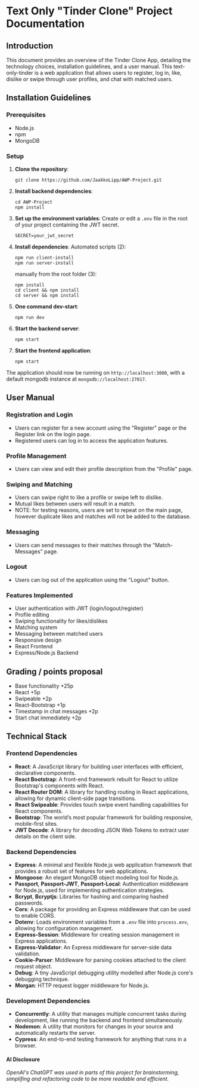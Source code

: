 # Text Only "Tinder Clone" Project Documentation

## Introduction

This document provides an overview of the Tinder Clone App, detailing the technology choices, installation guidelines, and a user manual. This text-only-tinder is a web application that allows users to register, log in, like, dislike or swipe through user profiles, and chat with matched users.

## Installation Guidelines

### Prerequisites

- Node.js
- npm
- MongoDB

### Setup

1. **Clone the repository**:
   ```
   git clone https://github.com/JaakkoLipp/AWP-Project.git
   ```
2. **Install backend dependencies**:
   ```
   cd AWP-Project
   npm install
   ```
3. **Set up the environment variables**:
   Create or edit a `.env` file in the root of your project containing the JWT secret.
   ```
   SECRET=your_jwt_secret
   ```
4. **Install dependencies**:
   Automated scripts (2):
   ```
   npm run client-install
   npm run server-install
   ```
   manually from the root folder (3):
   ```
   npm install
   cd client && npm install
   cd server && npm install
   ```
5. **One command dev-start**:
   ```
   npm run dev
   ```
6. **Start the backend server**:
   ```
   npm start
   ```
7. **Start the frontend application**:
   ```
   npm start
   ```

The application should now be running on `http://localhost:3000`, with a default mongodb instance at `mongodb://localhost:27017`.

## User Manual

### Registration and Login

- Users can register for a new account using the "Register" page or the Register link on the login page.
- Registered users can log in to access the application features.

### Profile Management

- Users can view and edit their profile description from the "Profile" page.

### Swiping and Matching

- Users can swipe right to like a profile or swipe left to dislike.
- Mutual likes between users will result in a match.
- NOTE: for testing reasons, users are set to repeat on the main page, however duplicate likes and matches will not be added to the database.

### Messaging

- Users can send messages to their matches through the "Match-Messages" page.

### Logout

- Users can log out of the application using the "Logout" button.

### Features Implemented

- User authentication with JWT (login/logout/register)
- Profile editing
- Swiping functionality for likes/dislikes
- Matching system
- Messaging between matched users
- Responsive design
- React Frontend
- Express/Node.js Backend

## Grading / points proposal

- Base functionality +25p
- React +5p
- Swipeable +2p
- React-Bootstrap +1p
- Timestamp in chat messages +2p
- Start chat immediately +2p

## Technical Stack

### Frontend Dependencies

- **React**: A JavaScript library for building user interfaces with efficient, declarative components.
- **React Bootstrap**: A front-end framework rebuilt for React to utilize Bootstrap's components with React.
- **React Router DOM**: A library for handling routing in React applications, allowing for dynamic client-side page transitions.
- **React Swipeable**: Provides touch swipe event handling capabilities for React components.
- **Bootstrap**: The world’s most popular framework for building responsive, mobile-first sites.
- **JWT Decode**: A library for decoding JSON Web Tokens to extract user details on the client side.

### Backend Dependencies

- **Express**: A minimal and flexible Node.js web application framework that provides a robust set of features for web applications.
- **Mongoose**: An elegant MongoDB object modeling tool for Node.js.
- **Passport**, **Passport-JWT**, **Passport-Local**: Authentication middleware for Node.js, used for implementing authentication strategies.
- **Bcrypt**, **Bcryptjs**: Libraries for hashing and comparing hashed passwords.
- **Cors**: A package for providing an Express middleware that can be used to enable CORS.
- **Dotenv**: Loads environment variables from a `.env` file into `process.env`, allowing for configuration management.
- **Express-Session**: Middleware for creating session management in Express applications.
- **Express-Validator**: An Express middleware for server-side data validation.
- **Cookie-Parser**: Middleware for parsing cookies attached to the client request object.
- **Debug**: A tiny JavaScript debugging utility modelled after Node.js core's debugging technique.
- **Morgan**: HTTP request logger middleware for Node.js.

### Development Dependencies

- **Concurrently**: A utility that manages multiple concurrent tasks during development, like running the backend and frontend simultaneously.
- **Nodemon**: A utility that monitors for changes in your source and automatically restarts the server.
- **Cypress**: An end-to-end testing framework for anything that runs in a browser.

#### AI Disclosure

_OpenAI's ChatGPT was used in parts of this project for brainstorming, simplifing and refactoring code to be more readable and efficient._
